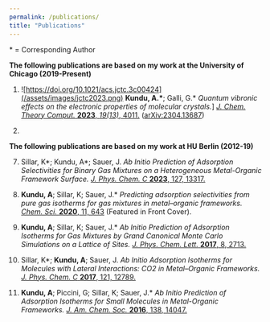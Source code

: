```yaml
---
permalink: /publications/
title: "Publications"
---
```


\* =  Corresponding Author

**The following publications are based on my work at the University of Chicago (2019-Present)**

1. ![https://doi.org/10.1021/acs.jctc.3c00424](/assets/images/jctc2023.png)
**Kundu, A.\***; Galli, G.\*
*Quantum vibronic effects on the electronic properties of molecular 
crystals.*] 
[*J. Chem. Theory Comput.* **2023**, *19(13)*, 4011.](https://doi.org/10.1021/acs.jctc.3c00424) 
([arXiv:2304.13687](https://arxiv.org/abs/2304.13687))

2. 


**The following publications are based on my work at HU Berlin (2012-19)**

7. Sillar, K\*; Kundu, A\*; Sauer, J. 
*Ab Initio Prediction of Adsorption Selectivities for Binary Gas Mixtures on a
Heterogeneous Metal-Organic Framework Surface.*
[*J. Phys. Chem. C* **2023**, 127, 13317.](https://doi.org/10.1021/acs.jpcc.3c02494)


8. **Kundu, A**; Sillar, K; Sauer, J.\*
*Predicting adsorption selectivities from pure gas isotherms for 
gas mixtures in metal–organic frameworks.*
[*Chem. Sci.* **2020**, 11, 643](https://doi.org/10.1039/C9SC03008E) (Featured in Front Cover).

 
9. **Kundu, A**; Sillar, K; Sauer, J.\* 
*Ab Initio Prediction of Adsorption Isotherms for Gas Mixtures 
by Grand Canonical Monte Carlo Simulations on a Lattice of Sites.* 
[*J. Phys. Chem. Lett.* **2017**, 8, 2713.](https://doi.org/10.1021/acs.jpclett.7b01205) 

10. Sillar, K\*; **Kundu, A**; Sauer, J.
*Ab Initio Adsorption Isotherms for Molecules with Lateral Interactions: 
CO2 in Metal–Organic Frameworks.*
[*J. Phys. Chem. C* **2017**, 121, 12789.](https://doi.org/10.1021/acs.jpcc.7b02806)

11. **Kundu, A**; Piccini, G; Sillar, K; Sauer, J.\*
*Ab Initio Prediction of Adsorption Isotherms for Small Molecules in 
Metal-Organic Frameworks.*
[*J. Am. Chem. Soc.* **2016**, 138, 14047.](https://doi.org/10.1021/jacs.6b08646)


